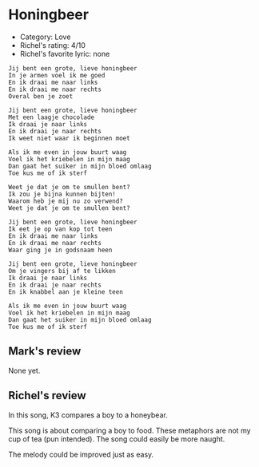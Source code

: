 # Honingbeer

 * Category: Love
 * Richel's rating: 4/10
 * Richel's favorite lyric: none

```
Jij bent een grote, lieve honingbeer
In je armen voel ik me goed
En ik draai me naar links
En ik draai me naar rechts
Overal ben je zoet

Jij bent een grote, lieve honingbeer
Met een laagje chocolade
Ik draai je naar links
En ik draai je naar rechts
Ik weet niet waar ik beginnen moet

Als ik me even in jouw buurt waag
Voel ik het kriebelen in mijn maag
Dan gaat het suiker in mijn bloed omlaag
Toe kus me of ik sterf

Weet je dat je om te smullen bent?
Ik zou je bijna kunnen bijten!
Waarom heb je mij nu zo verwend?
Weet je dat je om te smullen bent?

Jij bent een grote, lieve honingbeer
Ik eet je op van kop tot teen
En ik draai me naar links
En ik draai me naar rechts
Waar ging je in godsnaam heen

Jij bent een grote, lieve honingbeer
Om je vingers bij af te likken
Ik draai je naar links
En ik draai je naar rechts
En ik knabbel aan je kleine teen

Als ik me even in jouw buurt waag
Voel ik het kriebelen in mijn maag
Dan gaat het suiker in mijn bloed omlaag
Toe kus me of ik sterf
```

## Mark's review

None yet.

## Richel's review

In this song, K3 compares a boy to a honeybear.

This song is about comparing a boy to food. 
These metaphors are not my cup of tea (pun intended).
The song could easily be more naught.

The melody could be improved just as easy.
